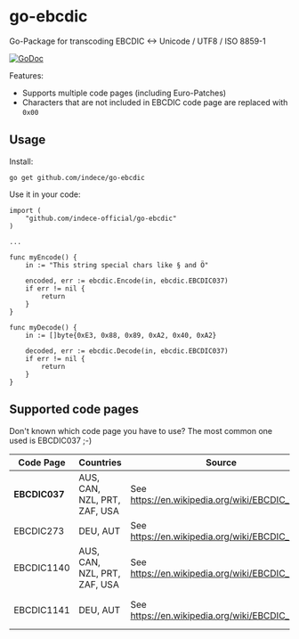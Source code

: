 # go-ebcdic
Go-Package for transcoding EBCDIC <-> Unicode / UTF8 / ISO 8859-1

[![GoDoc](https://godoc.org/github.com/indece-official/go-ebcdic?status.svg)](https://godoc.org/github.com/indece-official/go-ebcdic)

Features:
* Supports multiple code pages (including Euro-Patches)
* Characters that are not included in EBCDIC code page are replaced with `0x00`

## Usage
Install:
```
go get github.com/indece/go-ebcdic
```

Use it in your code:
```
import (
    "github.com/indece-official/go-ebcdic"
)

...

func myEncode() {
    in := "This string special chars like § and Ö"

    encoded, err := ebcdic.Encode(in, ebcdic.EBCDIC037)
    if err != nil {
        return
    }
}

func myDecode() {
    in := []byte{0xE3, 0x88, 0x89, 0xA2, 0x40, 0xA2}
		
    decoded, err := ebcdic.Decode(in, ebcdic.EBCDIC037)
    if err != nil {
        return
    }
}
```

## Supported code pages
Don't known which code page you have to use? The most common one used is EBCDIC037 ;-)

| Code Page | Countries | Source | Comment |
| --- | --- | --- | --- |
| **EBCDIC037** | AUS, CAN, NZL, PRT, ZAF, USA | See https://en.wikipedia.org/wiki/EBCDIC_037 |
| EBCDIC273 | DEU, AUT | See https://en.wikipedia.org/wiki/EBCDIC_273 |
| EBCDIC1140 | AUS, CAN, NZL, PRT, ZAF, USA | See https://en.wikipedia.org/wiki/EBCDIC_1140 | EBCDIC037 with Euro-Patch |
| EBCDIC1141 | DEU, AUT | See https://en.wikipedia.org/wiki/EBCDIC_1141 | EBCDIC273 with Euro-Patch |
